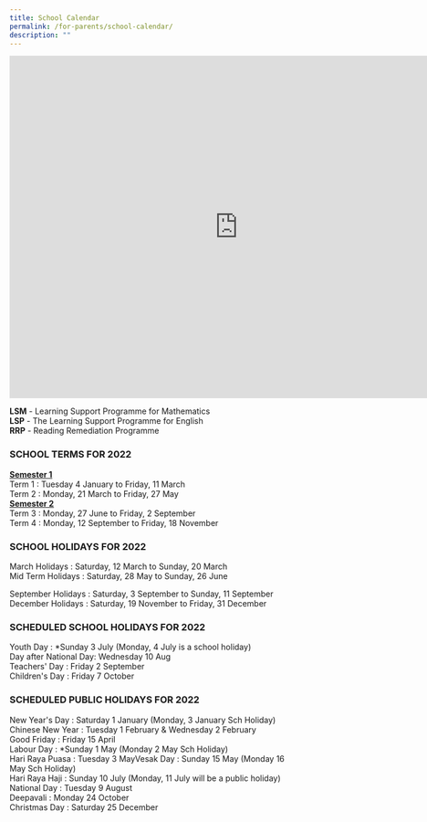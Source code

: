 ```yaml
---
title: School Calendar
permalink: /for-parents/school-calendar/
description: ""
---
```

<iframe src="https://calendar.google.com/calendar/embed?src=c_091e7573fd44aeb91f5c3c6b2a7a954737406cb5914da17c0827336935105bc7%40group.calendar.google.com&ctz=Asia%2FSingapore" style="border: 0" width="800" height="600" frameborder="0" scrolling="no"></iframe>

**LSM** \- Learning Support Programme for Mathematics   
**LSP** \- The Learning Support Programme for English   
**RRP** \- Reading Remediation Programme

  

  

### SCHOOL TERMS FOR 2022

**<u>Semester 1</u>**   
Term 1 : Tuesday 4 January to Friday, 11 March     
Term 2 : Monday, 21 March to Friday, 27 May  
**<u>Semester 2</u>**   
Term 3 : Monday, 27 June to Friday, 2 September     
Term 4 : Monday, 12 September to Friday, 18 November 

### SCHOOL HOLIDAYS FOR 2022

March Holidays : Saturday, 12 March to Sunday, 20 March     
Mid Term Holidays : Saturday, 28 May to Sunday, 26 June

September Holidays : Saturday, 3 September to Sunday, 11 September   
December Holidays : Saturday, 19 November to Friday, 31 December

### SCHEDULED SCHOOL HOLIDAYS FOR 2022
Youth Day : \*Sunday 3 July (Monday, 4 July is a school holiday)    
Day after National Day: Wednesday 10 Aug  
Teachers' Day : Friday 2 September  
Children's Day : Friday 7 October  

### SCHEDULED PUBLIC HOLIDAYS FOR 2022
New Year's Day : Saturday 1 January (Monday, 3 January Sch Holiday)  
Chinese New Year : Tuesday 1 February & Wednesday 2 February  
Good Friday : Friday 15 April  
Labour Day : \*Sunday 1 May (Monday 2 May Sch Holiday)  
Hari Raya Puasa : Tuesday 3 MayVesak Day : Sunday 15 May (Monday 16 May Sch Holiday)  
Hari Raya Haji : Sunday 10 July (Monday, 11 July will be a public holiday)  
National Day : Tuesday 9 August  
Deepavali : Monday 24 October  
Christmas Day : Saturday 25 December
